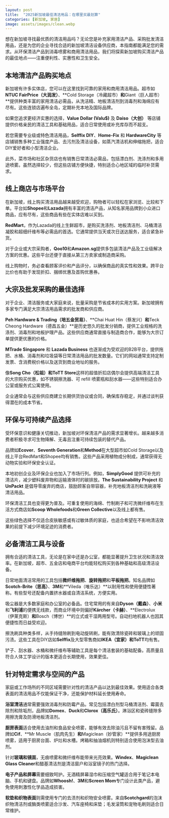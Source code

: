 ```yaml
---
layout: post
title:  "2025新加坡最佳清洁用品：在哪里买最划算"
categories: [新加坡, 家居]
image: assets/images/clean.webp
---
```


想在新加坡寻找最优质的清洁用品吗？无论您是补充家用清洁产品、采购批发清洁用品，还是为您的企业寻找合适的新加坡清洁设备供应商，本指南都能满足您的需求。从环保清洁产品到消毒喷雾和商用清洁用品，我们将探索新加坡购买清洁产品的最佳地点——注重便利性、实惠性和卫生安全。

## 本地清洁产品购买地点

新加坡有许多实体店，您可以在这里找到可靠的家用和商用清洁用品。超市如**NTUC FairPrice（大润发）**、**Cold Storage（冷藏超市）**和**Giant（巨人超市）**提供种类丰富的家用清洁必需品，从洗洁精、地板清洁剂到消毒剂和海绵应有尽有。这些连锁店遍布全岛，定期补充本地及国际品牌。

如果您追求更经济实惠的选择，**Value Dollar (Valu$)** 及 **Daiso（大创）** 等店铺提供价格亲民的清洁工具和基础用品，适合日常使用或补充库存而不超支。

若您需要专业级或特色清洁用品，**Selffix DIY**、**Home-Fix** 和 **HardwareCity** 等店铺销售多种工业强度产品、去污剂及清洁设备，如蒸汽清洁机和伸缩拖把，适合DIY爱好者和小型清洁企业。

此外，菜市场和社区杂货店也有销售日常清洁必需品，包括漂白剂、洗涤剂和多用途喷雾。虽然选择较少，但这些店铺方便快捷，特别适合心地区域的临时补货需求。

## 线上商店与市场平台

在新加坡，线上购买清洁用品越来越受欢迎，购物者可以轻松在家浏览、比较和下单。平台如**Shopee**和**Lazada**拥有丰富的清洁产品，从知名家用品牌到小众进口商品，应有尽有，这些商品有些在实体店难以买到。

**RedMart**，作为Lazada的线上生鲜超市，是购买洗涤剂、地板清洁剂、马桶清洁凝胶和超细纤维布等必需品的首选。它通常提供当天或次日送达服务，适合紧急补货。

对于企业或大宗采购者，**Qoo10**和**Amazon.sg**提供多包装清洁产品及工业级解决方案的优惠。这些平台还便于直接从第三方卖家或制造商采购。

线上购物时，务必查看顾客评价和产品评分，以确保商品的真实性和效果。跨平台比价也有助于发现折扣、捆绑优惠及首购优惠券。

## 大宗及批发采购的最佳选择

对于企业、清洁服务或大家庭来说，批量采购是节省成本的实用方案。新加坡拥有多家专门满足大宗清洁用品需求的批发商和供应商。

**Peh Hardware & Trading（培五金贸易）**、**Chai Huat Hin（蔡发兴）**和**Teck Cheong Hardware（德昌五金）**是历史悠久的批发分销商，提供工业规格的洗涤剂、消毒剂和地板护理产品。这些供应商通常直接与制造商合作，能够为大宗订单提供更优惠的价格。

**MTrade Singapore** 和 **Lazada Business** 也逐渐成为受欢迎的B2B平台，提供拖把、水桶、消毒剂和垃圾袋等日常清洁用品的批发数量。它们的网站通常支持定制发票、含消费税价格以及送货到商业地址的服务。

像**Song Cho（松祖）**和**ToTT Store**这样的超值折扣店偶尔会提供高端清洁工具的大宗购买优惠，如不锈钢擦洗器、可 refill 喷雾瓶和刮水器——这些特别适合办公室或服务式公寓使用。

企业通常会与这些供应商建立长期供货协议或合同，确保库存稳定，并通过谈判获得潜在的成本节省。

## 环保与可持续产品选择

受环保意识和健康关切推动，新加坡对环保清洁产品的需求显著增长。越来越多消费者积极寻求可生物降解、无毒且注重可持续包装的替代产品。

品牌如**Ecover**、**Seventh Generation**和**Method**在大型超市如Cold Storage以及线上平台RedMart和Shopee均有销售。这些产品采用植物成分制成，通常获得无动物实验和环保安全认证。

本地初创企业及环保企业也加入了市场行列。例如，**SimplyGood** 提供可补充的清洁片，减少塑料废弃物和运输液体时的碳排放。**The Sustainability Project** 和 **UnPackt** 是倡导零废弃的商店，鼓励顾客自带容器，补充地板清洁剂和洗碗液等清洁用品。

环保清洁工具也变得更为普及。可重复使用的海绵、竹制刷子和可洗微纤维布在生活方式商店如**Scoop Wholefoods**和**Green Collective**以及线上都有售。

这些绿色选择不仅适合皮肤敏感或有过敏体质的家庭，也适合希望在不影响清洁效果的前提下减少环境足迹的消费者。

## 必备清洁工具与设备

拥有合适的清洁工具，无论是在家中还是办公室，都能显著提升卫生状况和清洁效率。在新加坡，超市、五金店和电商平台均能轻松购买到各种基础和高级清洁设备。

日常地面清洁常用的工具包括**微纤维拖把**、**旋转拖把**和**平板拖把**。知名品牌如**Scotch-Brite（思高）**、**3M**和**Vileda（唯乐达）**以耐用性和使用便捷性著称。有些型号还配备内置挤水器或自清洁系统，方便实用。

吸尘器是大多数家庭和办公室的必备品。住宅常用的有来自**Dyson（戴森）**、**小米**和**飞利浦**的便携无线款，而商业环境中则偏好**Kärcher（卡赫）**、**Electrolux（伊莱克斯）**和**Bosch（博世）**的立式或干湿两用型号。自动扫地机器人也因其便捷性而日益受欢迎。

擦洗刷具种类多样，从手持缝隙刷到电动旋转刷，能有效清除瓷砖和玻璃上的顽固污渍。这些工具在DIY店如**Selffix**及大型零售商如**IKEA（宜家）**和**ToTT**均有售。

铲子、刮水器、水桶和微纤维布等辅助工具是每个清洁套装的基础配备。高质量且符合人体工学设计的版本更适合长期使用，效果更佳。

## 针对特定需求与空间的产品

家庭或工作场所的不同区域需要针对性的清洁产品以达到最佳效果。使用适合各类表面的清洁用品不仅能保证干净，还能保护材料延长使用寿命。

**浴室清洁**通常需要强效消毒剂和防霉产品。常见包括漂白剂型马桶清洁剂、霉菌去除剂和除垢剂，品牌如**Domex**、**Duck**和**Clorox（高乐氏）**。淋浴区和瓷砖缝隙多用擦洗膏及防滑地板清洁剂。

**厨房表面**适合使用去油剂和食品安全喷雾，能够有效去除油污且不留有害残留。品牌如**Cif**、**Mr Muscle（肌肉先生）**和**Magiclean（妙管家）**提供多用途厨房喷雾，适用于厨房台面、炉灶和水槽。烤箱和抽油烟机则特别适合使用泡沫型去油剂。

针对**玻璃和镜面**，无痕喷雾和微纤维布能带来光亮效果。**Windex**、**Magiclean Glass Cleaner**和醋基清洁剂是清洁窗户和浴室镜子的热门选择。

**电子产品和屏幕**需要细致呵护。无酒精屏幕湿巾和压缩空气罐适合用于笔记本电脑、手机和键盘。品牌如**Whoosh!**、**3M**和**Screen Mom**专门设计此类产品，避免使用刺激性化学品造成损害。

**软垫和织物表面**则需使用专门的去渍剂和织物安全喷雾。来自**Scotchgard**的泡沫织物清洁剂或酶类喷雾适合沙发、汽车座椅和床垫；毛发滚筒和宠物毛刷则适合日常维护。